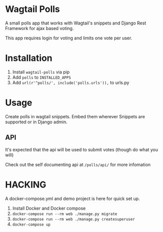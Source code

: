 # Wagtail Polls

A small polls app that works with Wagtail's snippets and Django Rest Framework for ajax based voting.

This app requires login for voting and limits one vote per user.

# Installation

1. Install `wagtail-polls` via pip
2. Add `polls` to `INSTALLED_APPS`
3. Add `url(r'^polls/', include('polls.urls')),` to urls.py

# Usage

Create polls in wagtail snippets. Embed them wherever Snippets are supported or in Django admin.

## API

It's expected that the api will be used to submit votes (though do what you will)

Check out the self documenting api at `/polls/api/` for more infomation

# HACKING

A docker-compose.yml and demo project is here for quick set up. 

1. Install Docker and Docker compose
2. `docker-compose run --rm web ./manage.py migrate`
3. `docker-compose run --rm web ./manage.py createsuperuser`
4. `docker-compose up`
